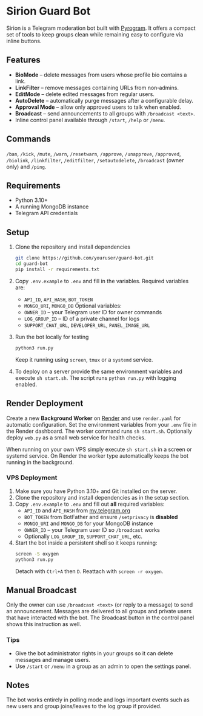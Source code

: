 # Sirion Guard Bot

Sirion is a Telegram moderation bot built with [Pyrogram](https://docs.pyrogram.org/).
It offers a compact set of tools to keep groups clean while remaining easy to configure via inline buttons.

## Features
- **BioMode** – delete messages from users whose profile bio contains a link.
- **LinkFilter** – remove messages containing URLs from non‑admins.
- **EditMode** – delete edited messages from regular users.
- **AutoDelete** – automatically purge messages after a configurable delay.
- **Approval Mode** – allow only approved users to talk when enabled.
- **Broadcast** – send announcements to all groups with `/broadcast <text>`.
- Inline control panel available through `/start`, `/help` or `/menu`.

## Commands
`/ban`, `/kick`, `/mute`, `/warn`, `/resetwarn`, `/approve`, `/unapprove`, `/approved`, `/biolink`, `/linkfilter`, `/editfilter`, `/setautodelete`, `/broadcast` (owner only) and `/ping`.

## Requirements
- Python 3.10+
- A running MongoDB instance
- Telegram API credentials

## Setup
1. Clone the repository and install dependencies
   ```bash
   git clone https://github.com/youruser/guard-bot.git
   cd guard-bot
   pip install -r requirements.txt
   ```
2. Copy `.env.example` to `.env` and fill in the variables.
   Required variables are:
   - `API_ID`, `API_HASH`, `BOT_TOKEN`
   - `MONGO_URI`, `MONGO_DB`
   Optional variables:
   - `OWNER_ID` – your Telegram user ID for owner commands
   - `LOG_GROUP_ID` – ID of a private channel for logs
   - `SUPPORT_CHAT_URL`, `DEVELOPER_URL`, `PANEL_IMAGE_URL`
3. Run the bot locally for testing
   ```bash
   python3 run.py
   ```
   Keep it running using `screen`, `tmux` or a `systemd` service.

4. To deploy on a server provide the same environment variables and execute
   `sh start.sh`. The script runs `python run.py` with logging enabled.

## Render Deployment
Create a new **Background Worker** on [Render](https://render.com) and use `render.yaml` for automatic configuration.
Set the environment variables from your `.env` file in the Render dashboard. The worker command runs `sh start.sh`.
Optionally deploy `web.py` as a small web service for health checks.

When running on your own VPS simply execute `sh start.sh` in a screen or
systemd service. On Render the worker type automatically keeps the bot
running in the background.

### VPS Deployment
1. Make sure you have Python 3.10+ and Git installed on the server.
2. Clone the repository and install dependencies as in the setup section.
3. Copy `.env.example` to `.env` and fill out **all** required variables:
   - `API_ID` and `API_HASH` from [my.telegram.org](https://my.telegram.org)
   - `BOT_TOKEN` from BotFather and ensure `/setprivacy` is **disabled**
   - `MONGO_URI` and `MONGO_DB` for your MongoDB instance
   - `OWNER_ID` – your Telegram user ID so `/broadcast` works
   - Optionally `LOG_GROUP_ID`, `SUPPORT_CHAT_URL`, etc.
4. Start the bot inside a persistent shell so it keeps running:
   ```bash
   screen -S oxygen
   python3 run.py
   ```
   Detach with `Ctrl+A` then `D`. Reattach with `screen -r oxygen`.

## Manual Broadcast
Only the owner can use `/broadcast <text>` (or reply to a message) to send an announcement.
Messages are delivered to all groups and private users that have interacted with the bot.
The Broadcast button in the control panel shows this instruction as well.

### Tips
- Give the bot administrator rights in your groups so it can delete messages and manage users.
- Use `/start` or `/menu` in a group as an admin to open the settings panel.

## Notes
The bot works entirely in polling mode and logs important events such as new users and group joins/leaves to the log group if provided.
